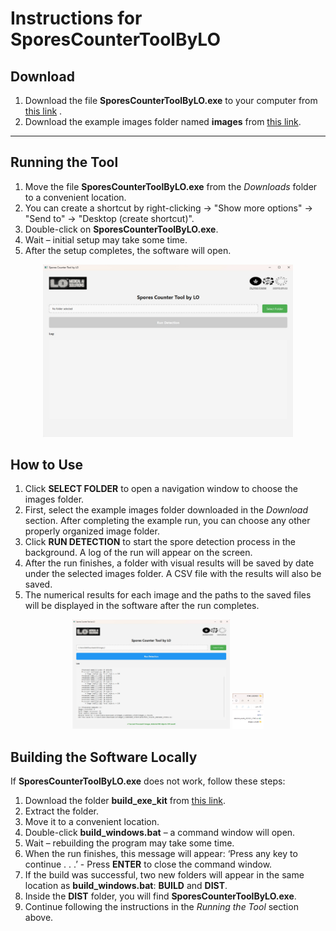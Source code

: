 # Instructions for SporesCounterToolByLO

## Download
1. Download the file **SporesCounterToolByLO.exe** to your computer from [this link](https://drive.google.com/file/d/199FjI6qQ9zdlEiJbd0Hk17Xl2AtFQbFg/view?usp=sharing)
.  
2. Download the example images folder named **images** from [this link](https://drive.google.com/drive/folders/1e1H4GJgur1yej2sb-ibWjjoRXeWYt-Gn?usp=sharing).

---

## Running the Tool
1. Move the file **SporesCounterToolByLO.exe** from the *Downloads* folder to a convenient location.  
2. You can create a shortcut by right-clicking → "Show more options" → "Send to" → "Desktop (create shortcut)".  
3. Double-click on **SporesCounterToolByLO.exe**.  
4. Wait – initial setup may take some time.  
5. After the setup completes, the software will open.
<p align="center">
  <img src="example.jpg" alt="Tool interface" width="400">
</p>


## How to Use
1. Click **SELECT FOLDER** to open a navigation window to choose the images folder.  
2. First, select the example images folder downloaded in the *Download* section. After completing the example run, you can choose any other properly organized image folder.  
3. Click **RUN DETECTION** to start the spore detection process in the background. A log of the run will appear on the screen.  
4. After the run finishes, a folder with visual results will be saved by date under the selected images folder. A CSV file with the results will also be saved.  
5. The numerical results for each image and the paths to the saved files will be displayed in the software after the run completes.
<p align="center">
  <img src="example_2.jpg" alt="Tool interface" width="50%%">
  <img src="example_3.jpg" alt="Tool interface" width="10%">
</p>

## Building the Software Locally
If **SporesCounterToolByLO.exe** does not work, follow these steps:

1. Download the folder **build_exe_kit** from [this link](https://drive.google.com/drive/folders/14Z0i4YiSbENjOxV0KX-GHlwQgtNFjSk4?usp=sharing).  
2. Extract the folder.  
3. Move it to a convenient location.  
4. Double-click **build_windows.bat** – a command window will open.  
5. Wait – rebuilding the program may take some time.  
6. When the run finishes, this message will appear:  ‘Press any key to continue . . .’ - Press **ENTER** to close the command window.  
7. If the build was successful, two new folders will appear in the same location as **build_windows.bat**: **BUILD** and **DIST**.  
8. Inside the **DIST** folder, you will find **SporesCounterToolByLO.exe**.  
9. Continue following the instructions in the *Running the Tool* section above.
